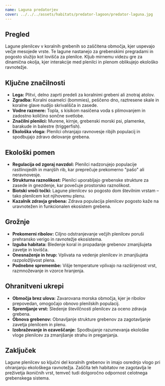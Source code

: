 ```yaml
---
name: Laguna predatorjev
cover: ../../../assets/habitats/predator-lagoon/predator-laguna.jpg
---
```

## Pregled
Lagune plenilcev v koralnih grebenih so zaščitena območja, kjer uspevajo večje mesojede vrste. Te lagune nastanejo za grebenskimi pregradami in pogosto služijo kot lovišča za plenilce. Kljub mirnemu videzu gre za dinamična okolja, kjer interakcije med plenilci in plenom oblikujejo ekološko ravnotežje.

## Ključne značilnosti
- **Lega:** Plitvi, delno zaprti predeli za koralnimi grebeni ali znotraj atolov.
- **Zgradba:** Koralni osamelci (bommies), peščeno dno, raztresene skale in koralne glave nudijo skrivališča in zasede.
- **Vodne razmere:** Topla, s kisikom nasičena voda s plimovanjem in zadostno količino sončne svetlobe.
- **Značilni plenilci:** Murene, kirnje, grebenski morski psi, plamenke, barakude in balestre (triggerfish).
- **Ekološka vloga:** Plenilci ohranjajo ravnovesje ribjih populacij in spodbujajo zdravo delovanje grebena.

## Ekološki pomen
- **Regulacija od zgoraj navzdol:** Plenilci nadzorujejo populacije rastlinojedih in manjših rib, kar preprečuje prekomerno "pašo" ali neravnovesje.
- **Strukturna raznolikost:** Plenilci uporabljajo grebenske strukture za zasede in gnezdenje, kar povečuje prostorsko raznolikost.
- **Biotski vroči točki:** Lagune plenilcev so pogosto dom številnim vrstam – tako plenilcem kot njihovemu plenu.
- **Kazalnik zdravja grebena:** Zdrava populacija plenilcev pogosto kaže na uravnotežen in funkcionalen ekosistem grebena.

## Grožnje
- **Prekomerni ribolov:** Ciljno odstranjevanje večjih plenilcev poruši prehransko verigo in ravnotežje ekosistema.
- **Izguba habitata:** Bledenje koral in propadanje grebenov zmanjšujeta zavetje in lovišča.
- **Onesnaženje in hrup:** Vplivata na vedenje plenilcev in zmanjšujeta razpoložljivost plena.
- **Podnebne spremembe:** Višje temperature vplivajo na razširjenost vrst, razmnoževanje in vzorce hranjenja.

## Ohranitveni ukrepi
- **Območja brez ulova:** Zavarovana morska območja, kjer je ribolov prepovedan, omogočajo obnovo plenilskih populacij.
- **Spremljanje vrst:** Sledenje številčnosti plenilcev za oceno zdravja grebena.
- **Obnova grebenov:** Obnavljanje strukture grebenov za zagotavljanje zavetja plenilcem in plenu.
- **Izobraževanje in ozaveščanje:** Spodbujanje razumevanja ekološke vloge plenilcev za zmanjšanje strahu in preganjanja.

## Zaključek
Lagune plenilcev so ključni del koralnih grebenov in imajo osrednjo vlogo pri ohranjanju ekološkega ravnotežja. Zaščita teh habitatov ne zagotavlja le preživetja ikoničnih vrst, temveč tudi dolgoročno odpornost celotnega grebenskega sistema.

